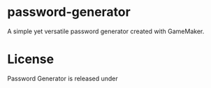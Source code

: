 # password-generator
A simple yet versatile password generator created with GameMaker.

# License
Password Generator is released under 
